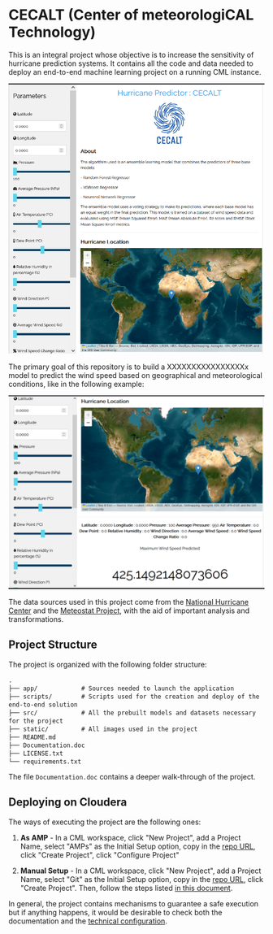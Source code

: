 # CECALT (Center of meteorologiCAL Technology) 
This is an integral project whose objective is to increase the sensitivity of hurricane prediction systems. It contains all the code and data needed to deploy an end-to-end machine learning project on a running CML instance.

![CECALT_APP](static/CECALT.PNG)

The primary goal of this repository is to build a XXXXXXXXXXXXXXXXx model to predict the wind speed based on geographical and meteorological conditions, like in the following example: 

![CECALT_OUTPUT](static/CECALT_2.PNG)

The data sources used in this project come from the [National Hurricane Center](https://www.nhc.noaa.gov/) and the [Meteostat Project](https://meteostat.net/en/), with the aid of important analysis and transformations. 


## Project Structure

The project is organized with the following folder structure:

```
.
├── app/            # Sources needed to launch the application
├── scripts/        # Scripts used for the creation and deploy of the end-to-end solution
├── src/            # All the prebuilt models and datasets necessary for the project
├── static/         # All images used in the project
├── README.md
├── Documentation.doc
├── LICENSE.txt
└── requirements.txt

```
The file  `Documentation.doc` contains a deeper walk-through of the project. 

## Deploying on Cloudera

The ways of executing the project are the following ones: 

1. **As AMP** - In a CML workspace, click "New Project", add a Project Name, select "AMPs" as the Initial Setup option, copy in the [repo URL](https://github.com/amcm329/cod_hurricane_prediction), click "Create Project", click "Configure Project"

2. **Manual Setup** - In a CML workspace, click "New Project", add a Project Name, select "Git" as the Initial Setup option, copy in the [repo URL](https://github.com/amcm329/cod_hurricane_prediction), click "Create Project". Then, follow the steps listed [in this document](scripts/README.md).

In general, the project contains mechanisms to guarantee a safe execution but if anything happens, it would be desirable to check both the documentation and the [technical configuration](scripts/README.md).
